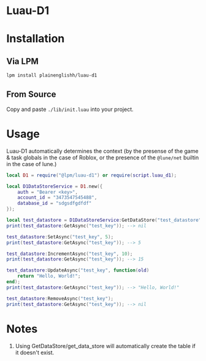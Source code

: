 # Luau-D1

# Installation

## Via LPM

```bash
lpm install plainenglishh/luau-d1
```

## From Source

Copy and paste `./lib/init.luau` into your project.

# Usage

Luau-D1 automatically determines the context (by the presense of the game & task globals in the case of Roblox, or the presence of the `@lune/net` builtin in the case of lune.)

```lua
local D1 = require("@lpm/luau-d1") or require(script.luau_d1);

local D1DataStoreService = D1.new({
    auth = "Bearer <key>",
    account_id = "3473547545488",
    database_id = "sdgsdfgdfdf"
});

local test_datastore = D1DataStoreService:GetDataStore("test_datastore"); -- get_data_store is also supported, for those who like snake_case.
print(test_datastore:GetAsync("test_key")); --> nil

test_datastore:SetAsync("test_key", 5);
print(test_datastore:GetAsync("test_key")); --> 5

test_datastore:IncrementAsync("test_key", 10);
print(test_datastore:GetAsync("test_key")); --> 15

test_datastore:UpdateAsync("test_key", function(old)
    return "Hello, World!";
end);
print(test_datastore:GetAsync("test_key")); --> "Hello, World!"

test_datastore:RemoveAsync("test_key");
print(test_datastore:GetAsync("test_key")); --> nil
```

# Notes

1. Using GetDataStore/get_data_store will automatically create the table if it doesn't exist.
